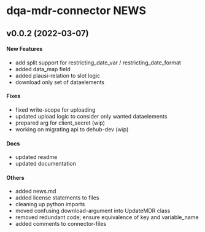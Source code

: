 # dqa-mdr-connector NEWS

## v0.0.2 (2022-03-07)

#### New Features

* add split support for restricting_date_var / restricting_date_format
* added data_map field
* added plausi-relation to slot logic
* download only set of dataelements
#### Fixes

* fixed write-scope for uploading
* updated upload logic to consider only wanted dataelements
* prepared arg for client_secret (wip)
* working on migrating api to dehub-dev (wip)
#### Docs

* updated readme
* updated documentation
#### Others

* added news.md
* added license statements to files
* cleaning up python imports
* moved confusing download-argument into UpdateMDR class
* removed redundant code; ensure equivalence of key and variable_name
* added comments to connector-files
